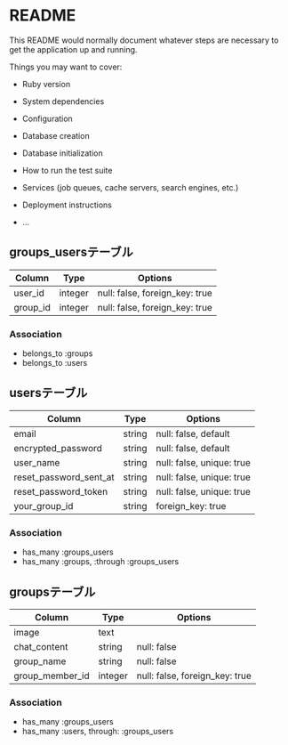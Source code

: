 # README

This README would normally document whatever steps are necessary to get the
application up and running.

Things you may want to cover:

* Ruby version

* System dependencies

* Configuration

* Database creation

* Database initialization

* How to run the test suite

* Services (job queues, cache servers, search engines, etc.)

* Deployment instructions

* ...

## groups_usersテーブル

|Column|Type|Options|
|------|----|-------|
|user_id|integer|null: false, foreign_key: true|
|group_id|integer|null: false, foreign_key: true|

### Association
- belongs_to :groups
- belongs_to :users


## usersテーブル

|Column|Type|Options|
|------|----|-------|
|email|string|null: false, default|
|encrypted_password|string|null: false, default|
|user_name|string|null: false, unique: true|
|reset_password_sent_at|string|null: false, unique: true|
|reset_password_token|string|null: false, unique: true|
|your_group_id|string|foreign_key: true|

### Association
- has_many :groups_users
- has_many :groups, :through :groups_users


## groupsテーブル

|Column|Type|Options|
|------|----|-------|
|image|text||
|chat_content|string|null: false|
|group_name|string|null: false|
|group_member_id|integer|null: false, foreign_key: true|

### Association
- has_many :groups_users
- has_many :users, through: :groups_users

